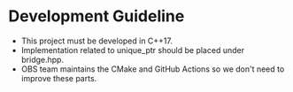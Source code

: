 # Development Guideline

- This project must be developed in C++17.
- Implementation related to unique_ptr should be placed under bridge.hpp.
- OBS team maintains the CMake and GitHub Actions so we don't need to improve these parts.
